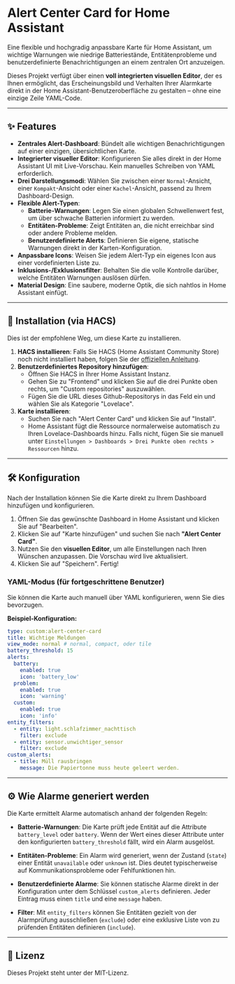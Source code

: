 # Alert Center Card for Home Assistant

Eine flexible und hochgradig anpassbare Karte für Home Assistant, um wichtige Warnungen wie niedrige Batteriestände, Entitätenprobleme und benutzerdefinierte Benachrichtigungen an einem zentralen Ort anzuzeigen.

Dieses Projekt verfügt über einen **voll integrierten visuellen Editor**, der es Ihnen ermöglicht, das Erscheinungsbild und Verhalten Ihrer Alarmkarte direkt in der Home Assistant-Benutzeroberfläche zu gestalten – ohne eine einzige Zeile YAML-Code.

---

## ✨ Features

- **Zentrales Alert-Dashboard**: Bündelt alle wichtigen Benachrichtigungen auf einer einzigen, übersichtlichen Karte.
- **Integrierter visueller Editor**: Konfigurieren Sie alles direkt in der Home Assistant UI mit Live-Vorschau. Kein manuelles Schreiben von YAML erforderlich.
- **Drei Darstellungsmodi**: Wählen Sie zwischen einer `Normal`-Ansicht, einer `Kompakt`-Ansicht oder einer `Kachel`-Ansicht, passend zu Ihrem Dashboard-Design.
- **Flexible Alert-Typen**:
    - **Batterie-Warnungen**: Legen Sie einen globalen Schwellenwert fest, um über schwache Batterien informiert zu werden.
    - **Entitäten-Probleme**: Zeigt Entitäten an, die nicht erreichbar sind oder andere Probleme melden.
    - **Benutzerdefinierte Alerts**: Definieren Sie eigene, statische Warnungen direkt in der Karten-Konfiguration.
- **Anpassbare Icons**: Weisen Sie jedem Alert-Typ ein eigenes Icon aus einer vordefinierten Liste zu.
- **Inklusions-/Exklusionsfilter**: Behalten Sie die volle Kontrolle darüber, welche Entitäten Warnungen auslösen dürfen.
- **Material Design**: Eine saubere, moderne Optik, die sich nahtlos in Home Assistant einfügt.

---

## 🚀 Installation (via HACS)

Dies ist der empfohlene Weg, um diese Karte zu installieren.

1.  **HACS installieren**: Falls Sie HACS (Home Assistant Community Store) noch nicht installiert haben, folgen Sie der [offiziellen Anleitung](https://hacs.xyz/docs/installation/prerequisites).
2.  **Benutzerdefiniertes Repository hinzufügen**:
    - Öffnen Sie HACS in Ihrer Home Assistant Instanz.
    - Gehen Sie zu "Frontend" und klicken Sie auf die drei Punkte oben rechts, um "Custom repositories" auszuwählen.
    - Fügen Sie die URL dieses Github-Repositorys in das Feld ein und wählen Sie als Kategorie "Lovelace".
3.  **Karte installieren**:
    - Suchen Sie nach "Alert Center Card" und klicken Sie auf "Install".
    - Home Assistant fügt die Ressource normalerweise automatisch zu Ihren Lovelace-Dashboards hinzu. Falls nicht, fügen Sie sie manuell unter `Einstellungen > Dashboards > Drei Punkte oben rechts > Ressourcen` hinzu.

---

## 🛠️ Konfiguration

Nach der Installation können Sie die Karte direkt zu Ihrem Dashboard hinzufügen und konfigurieren.

1.  Öffnen Sie das gewünschte Dashboard in Home Assistant und klicken Sie auf "Bearbeiten".
2.  Klicken Sie auf "Karte hinzufügen" und suchen Sie nach **"Alert Center Card"**.
3.  Nutzen Sie den **visuellen Editor**, um alle Einstellungen nach Ihren Wünschen anzupassen. Die Vorschau wird live aktualisiert.
4.  Klicken Sie auf "Speichern". Fertig!

### YAML-Modus (für fortgeschrittene Benutzer)

Sie können die Karte auch manuell über YAML konfigurieren, wenn Sie dies bevorzugen.

**Beispiel-Konfiguration:**

```yaml
type: custom:alert-center-card
title: Wichtige Meldungen
view_mode: normal # normal, compact, oder tile
battery_threshold: 15
alerts:
  battery:
    enabled: true
    icon: 'battery_low'
  problem:
    enabled: true
    icon: 'warning'
  custom:
    enabled: true
    icon: 'info'
entity_filters:
  - entity: light.schlafzimmer_nachttisch
    filter: exclude
  - entity: sensor.unwichtiger_sensor
    filter: exclude
custom_alerts:
  - title: Müll rausbringen
    message: Die Papiertonne muss heute geleert werden.
```

---

## ⚙️ Wie Alarme generiert werden

Die Karte ermittelt Alarme automatisch anhand der folgenden Regeln:

-   **Batterie-Warnungen**: Die Karte prüft jede Entität auf die Attribute `battery_level` oder `battery`. Wenn der Wert eines dieser Attribute unter den konfigurierten `battery_threshold` fällt, wird ein Alarm ausgelöst.

-   **Entitäten-Probleme**: Ein Alarm wird generiert, wenn der Zustand (`state`) einer Entität `unavailable` oder `unknown` ist. Dies deutet typischerweise auf Kommunikationsprobleme oder Fehlfunktionen hin.

-   **Benutzerdefinierte Alarme**: Sie können statische Alarme direkt in der Konfiguration unter dem Schlüssel `custom_alerts` definieren. Jeder Eintrag muss einen `title` und eine `message` haben.

-   **Filter**: Mit `entity_filters` können Sie Entitäten gezielt von der Alarmprüfung ausschließen (`exclude`) oder eine exklusive Liste von zu prüfenden Entitäten definieren (`include`).

---

## 📄 Lizenz

Dieses Projekt steht unter der MIT-Lizenz.
